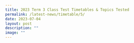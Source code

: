 ```yaml
---
title: 2023 Term 3 Class Test Timetables & Topics Tested
permalink: /latest-news/timetable/5/
date: 2023-07-04
layout: post
description: ""
image: ""
---
```

